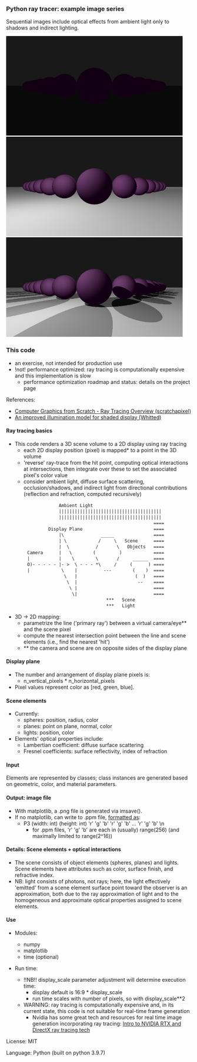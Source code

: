 ### Python ray tracer: example image series
Sequential images include optical effects from ambient light only to shadows and indirect lighting.

<img src="images/example_ambient.png" alt="spheres with ambient light" width="480"> <img src="images/example_diffuse.png" alt="spheres with diffusely scattered localized lights + ambient light" width="480"> <img src="images/example_shadowsdiffuse.png" alt="spheres with diffusely scattered localized lights/shadows + ambient light" width="480">

### This code
- an exercise, not intended for production use
- !not! performance optimized: ray tracing is computationally expensive and this implementation is slow
  - performance optimization roadmap and status: details on the project page

References: 
- [Computer Graphics from Scratch - Ray Tracing Overview (scratchapixel)](https://www.scratchapixel.com/lessons/3d-basic-rendering/ray-tracing-overview)
- [An improved illumination model for shaded display (Whitted)](https://www.cs.drexel.edu/~david/Classes/Papers/p343-whitted.pdf)

#### Ray tracing basics
- This code renders a 3D scene volume to a 2D display using ray tracing
  - each 2D display position (pixel) is mapped* to a point in the 3D volume
  - 'reverse' ray-trace from the hit point, computing optical interactions at intersections, then integrate over these to set the associated pixel's color value
  - consider ambient light, diffuse surface scattering, occlusion/shadows, and indirect light from directional contributions (reflection and refraction, computed recursively)
```
                    Ambient Light
                    |||||||||||||||||||||||||||||||||||||||
                    |||||||||||||||||||||||||||||||||||||||
                                                        ====
                Display Plane                           ====
                    |\              _____               ====
                    | \            /     \   Scene      ====
                    |  \          /       \   Objects   ====
        Camera      |   \        (         )            ====
        |           |    \        \       /     ______  ====
        O)- - - - - |- >  \ - - - *\     /     (      ) ====
        |            \    |          ---        (    )  ====
                      \   |                      (  )   ====
                       \  |                       --    ====
                        \ |                             ====
                         \|                             ====
                                      ***   Scene
                                      ***   Light
```
* 3D -> 2D mapping:
  - parametrize the line ('primary ray') between a virtual camera/eye** and the scene pixel
  - compute the nearest intersection point between the line and scene elements (i.e., find the nearest 'hit')
  - ** the camera and scene are on opposite sides of the display plane

#### Display plane
- The number and arrangement of display plane pixels is:
  - n_vertical_pixels * n_horizontal_pixels
- Pixel values represent color as [red, green, blue]. 

#### Scene elements
- Currently:
  - spheres: position, radius, color
  - planes: point on plane, normal, color
  - lights: position, color
- Elements' optical properties include:
  - Lambertian coefficient: diffuse surface scattering
  - Fresnel coefficients: surface reflectivity, index of refraction

#### Input
Elements are represented by classes; class instances are generated based on geometric, color, and material parameters.

#### Output: image file
- With matplotlib, a .png file is generated via imsave().
- If no matplotlib, can write to .ppm file, [formatted as](http://netpbm.sourceforge.net/doc/ppm.html):
  - P3 (width: int) (height: int) 'r' 'g' 'b' 'r' 'g' 'b'  ... 'r' 'g' 'b' \n
    - for .ppm files, 'r' 'g' 'b'  are each in (usually) range(256) (and maximally limited to range(2^16))

#### Details: Scene elements + optical interactions
- The scene consists of object elements (spheres, planes) and lights. Scene elements have attributes such as color, surface finish, and refractive index.
- NB: light consists of photons, not rays; here, the light effectively 'emitted' from a scene element surface point toward the observer is an approximation, both due to the ray approximation of light and to the homogeneous and approximate optical properties assigned to scene elements.

#### Use

- Modules:
  - numpy
  - matplotlib
  - time (optional)

- Run time:
  - !!NB!! display_scale parameter adjustment will determine execution time:
    - display default is 16:9 * display_scale
    - run time scales with number of pixels, so with display_scale**2 
  - WARNING: ray tracing is computationally expensive and, in its current state, this code is not suitable for real-time frame generation
    - Nvidia has some great tech and resources for real time image generation incorporating ray tracing: [Intro to NVIDIA RTX and DirectX ray tracing tech](https://developer.nvidia.com/blog/introduction-nvidia-rtx-directx-ray-tracing/)

License: MIT

Language: Python (built on python 3.9.7)
